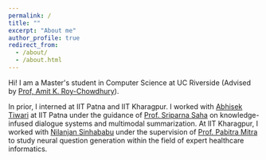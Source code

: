 ```yaml
---
permalink: /
title: ""
excerpt: "About me"
author_profile: true
redirect_from: 
  - /about/
  - /about.html
---
```

Hi! I am a Master's student in Computer Science at UC Riverside (Advised by [Prof, Amit K. Roy-Chowdhury](https://vcg.ece.ucr.edu/amit)).


In prior, I interned at IIT Patna and IIT Kharagpur. I worked with [Abhisek Tiwari](https://abhisektiwari.github.io/) at IIT Patna under the guidance of [Prof. Sriparna Saha](https://www.iitp.ac.in/~sriparna/) on knowledge-infused dialogue systems and multimodal summarization. At IIT Kharagpur, I worked with [Nilanjan Sinhababu](https://www.linkedin.com/in/nilanjansb/?originalSubdomain=in) under the supervision of [Prof. Pabitra Mitra](https://cse.iitkgp.ac.in/~pabitra/) to study neural question generation within the field of expert healthcare informatics.
